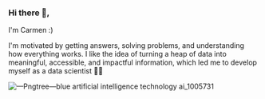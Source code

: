 ### Hi there 👋,
I'm Carmen :)

I'm motivated by getting answers, solving problems, and understanding how everything works. I like the idea of turning a heap of data into meaningful, accessible, and impactful information, which led me to develop myself as a data scientist 👩‍💻
                                                        

![—Pngtree—blue artificial intelligence technology ai_1005731](https://user-images.githubusercontent.com/108952236/211160310-82a726a4-df9e-421b-ac17-a301b419fe94.jpg)

